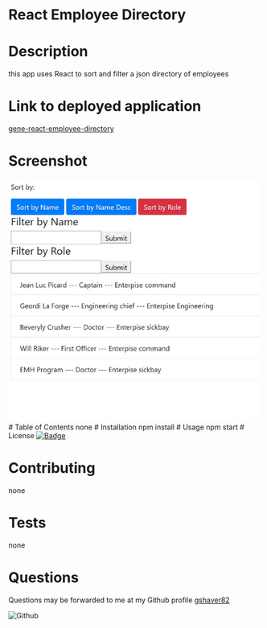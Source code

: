 # React Employee Directory
# Description
this app uses React to sort and filter a json directory of employees
# Link to deployed application
<a href='https://gene-react-employee-directory.herokuapp.com'>gene-react-employee-directory</a>
# Screenshot
<img src='https://raw.githubusercontent.com/gshaver82/React-Employee-Directory/master/React-Employee-Directory-Screenshot.JPG' alt=appScreenshot width=500>
# Table of Contents
none
# Installation
npm install
# Usage
npm start
# License
<a href='https://opensource.org/licenses/MIT'><img alt='Badge' src='https://img.shields.io/badge/License-MIT-yellow.svg'></a>

# Contributing
none
# Tests
none
# Questions
 Questions may be forwarded to me at my Github profile
<a href='https://github.com/gshaver82'>gshaver82</a>

<img src='https://avatars3.githubusercontent.com/u/52022933?v=4' alt=Github profile picture width=100>